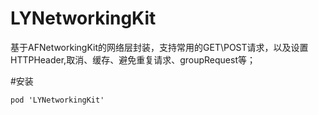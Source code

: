 # LYNetworkingKit
基于AFNetworkingKit的网络层封装，支持常用的GET\POST请求，以及设置HTTPHeader,取消、缓存、避免重复请求、groupRequest等；

#安装

```
pod 'LYNetworkingKit'
```
